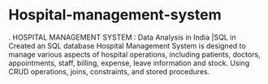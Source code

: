 # Hospital-management-system
. HOSPITAL MANAGEMENT SYSTEM : Data Analysis in India |SQL  in Created an SQL database Hospital Management System is designed to manage various aspects of hospital operations, including  patients, doctors, appointments, staff, billing, expense, leave information and stock. Using CRUD operations, joins, constraints,  and stored procedures. 
